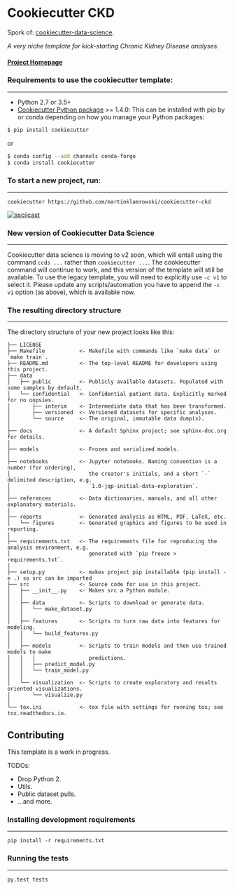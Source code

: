 # Cookiecutter CKD

Spork of: [cookiecutter-data-science](http://drivendata.github.io/cookiecutter-data-science/).

_A very niche template for kick-starting Chronic Kidney Disease analyses._


#### [Project Homepage](https://www.goodreads.com/book/show/24445517-maybe-someday)


### Requirements to use the cookiecutter template:
-----------
 - Python 2.7 or 3.5+
 - [Cookiecutter Python package](http://cookiecutter.readthedocs.org/en/latest/installation.html) >= 1.4.0: This can be installed with pip by or conda depending on how you manage your Python packages:

``` bash
$ pip install cookiecutter
```

or

``` bash
$ conda config --add channels conda-forge
$ conda install cookiecutter
```


### To start a new project, run:
------------

    cookiecutter https://github.com/martinklamrowski/cookiecutter-ckd


[![asciicast](https://asciinema.org/a/244658.svg)](https://asciinema.org/a/244658)

### New version of Cookiecutter Data Science
------------
Cookiecutter data science is moving to v2 soon, which will entail using
the command `ccds ...` rather than `cookiecutter ...`. The cookiecutter command
will continue to work, and this version of the template will still be available.
To use the legacy template, you will need to explicitly use `-c v1` to select it.
Please update any scripts/automation you have to append the `-c v1` option (as above),
which is available now.


### The resulting directory structure
------------

The directory structure of your new project looks like this: 

```
├── LICENSE
├── Makefile           <- Makefile with commands like `make data` or `make train`.
├── README.md          <- The top-level README for developers using this project.
├── data
│   ├── public         <- Publicly available datasets. Populated with some samples by default.
│   └── confidential   <- Confidential patient data. Explicitly marked for no oopsies.
│       ├── interim    <- Intermediate data that has been transformed.
│       ├── versioned  <- Versioned datasets for specific analyses.
│       └── source     <- The original, immutable data dump(s).
│
├── docs               <- A default Sphinx project; see sphinx-doc.org for details.
│
├── models             <- Frozen and serialized models.
│
├── notebooks          <- Jupyter notebooks. Naming convention is a number (for ordering),
│                         the creator's initials, and a short `-` delimited description, e.g.
│                         `1.0-jqp-initial-data-exploration`.
│
├── references         <- Data dictionaries, manuals, and all other explanatory materials.
│
├── reports            <- Generated analysis as HTML, PDF, LaTeX, etc.
│   └── figures        <- Generated graphics and figures to be used in reporting.
│
├── requirements.txt   <- The requirements file for reproducing the analysis environment, e.g.
│                         generated with `pip freeze > requirements.txt`.
│
├── setup.py           <- makes project pip installable (pip install -e .) so src can be imported
├── src                <- Source code for use in this project.
│   ├── __init__.py    <- Makes src a Python module.
│   │
│   ├── data           <- Scripts to download or generate data.
│   │   └── make_dataset.py
│   │
│   ├── features       <- Scripts to turn raw data into features for modeling.
│   │   └── build_features.py
│   │
│   ├── models         <- Scripts to train models and then use trained models to make
│   │   │                 predictions.
│   │   ├── predict_model.py
│   │   └── train_model.py
│   │
│   └── visualization  <- Scripts to create exploratory and results oriented visualizations.
│       └── visualize.py
│
└── tox.ini            <- tox file with settings for running tox; see tox.readthedocs.io.
```

## Contributing

This template is a work in progress.

TODOs:
- Drop Python 2.
- Utils.
- Public dataset pulls.
- ...and more.

### Installing development requirements
------------

    pip install -r requirements.txt

### Running the tests
------------

    py.test tests
